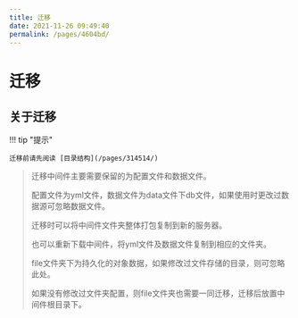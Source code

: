 ```yaml
---
title: 迁移
date: 2021-11-26 09:49:40
permalink: /pages/4604bd/
---
```


# 迁移

## 关于迁移

!!! tip "提示"

    迁移前请先阅读 [目录结构](/pages/314514/)



> 迁移中间件主要需要保留的为配置文件和数据文件。
>
> 配置文件为yml文件，数据文件为data文件下db文件，如果使用时更改过数据源可忽略数据文件。
>
> 迁移时可以将中间件文件夹整体打包复制到新的服务器。
>
> 也可以重新下载中间件，将yml文件及数据文件复制到相应的文件夹。
>
> file文件夹下为持久化的对象数据，如果修改过文件存储的目录，则可忽略此处。
>
> 如果没有修改过文件夹配置，则file文件夹也需要一同迁移，迁移后放置中间件根目录下。
